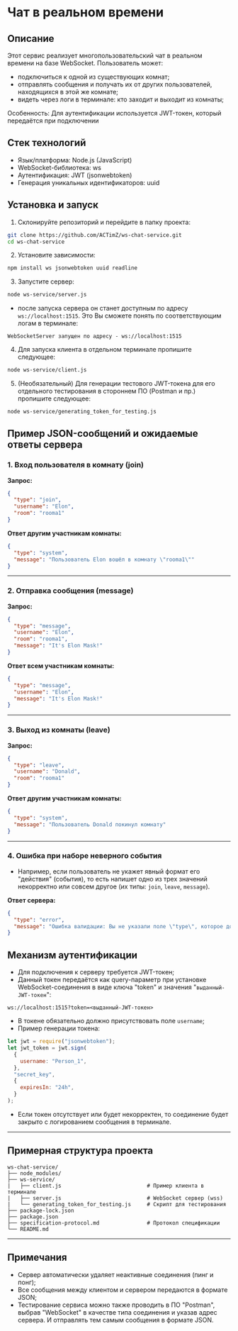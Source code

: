# Чат в реальном времени

## Описание

Этот сервис реализует многопользовательский чат в реальном времени на базе WebSocket. Пользователь может:

- подключиться к одной из существующих комнат;
- отправлять сообщения и получать их от других пользователей, находящихся в этой же комнате;
- видеть через логи в терминале: кто заходит и выходит из комнаты;

Особенность: Для аутентификации используется JWT-токен, который передаётся при подключении

## Стек технологий

- Язык/платформа: Node.js (JavaScript)
- WebSocket-библиотека: ws
- Аутентификация: JWT (jsonwebtoken)
- Генерация уникальных идентификаторов: uuid

## Установка и запуск

1. Склонируйте репозиторий и перейдите в папку проекта:
```bash
git clone https://github.com/ACTimZ/ws-chat-service.git
cd ws-chat-service
```

2. Установите зависимости:
```bash
npm install ws jsonwebtoken uuid readline
```

3. Запустите сервер:
```bash
node ws-service/server.js
```

- после запуска сервера он станет доступным по адресу `ws://localhost:1515`. Это Вы сможете понять по соответствующим логам в терминале:
```
WebSocketServer запущен по адресу - ws://localhost:1515
```

4. Для запуска клиента в отдельном терминале пропишите следующее:
```bash
node ws-service/client.js
```

5. (Необязательный) Для генерации тестового JWT-токена для его отдельного тестирования в стороннем ПО (Postman и пр.) пропишите следующее:
```bash
node ws-service/generating_token_for_testing.js
```

## Пример JSON-сообщений и ожидаемые ответы сервера

### 1. Вход пользователя в комнату (join)

**Запрос:**
```json
{
  "type": "join",
  "username": "Elon",
  "room": "rooma1"
}
```

**Ответ другим участникам комнаты:**
```json
{
  "type": "system",
  "message": "Пользователь Elon вошёл в комнату \"rooma1\""
}
```

---

### 2. Отправка сообщения (message)

**Запрос:**
```json
{
  "type": "message",
  "username": "Elon",
  "room": "rooma1",
  "message": "It's Elon Mask!"
}
```

**Ответ всем участникам комнаты:**
```json
{
  "type": "message",
  "username": "Elon",
  "message": "It's Elon Mask!"
}
```

---

### 3. Выход из комнаты (leave)

**Запрос:**
```json
{
  "type": "leave",
  "username": "Donald",
  "room": "rooma1"
}
```

**Ответ другим участникам комнаты:**
```json
{
  "type": "system",
  "message": "Пользователь Donald покинул комнату"
}
```

---

### 4. Ошибка при наборе неверного события

- Например, если пользователь не укажет явный формат его "действия" (события), то есть напишет одно из трех значений некорректно или совсем другое (их типы: `join`, `leave`, `message`).

**Ответ сервера:**
```json
{
  "type": "error",
  "message": "Ошибка валидации: Вы не указали поле \"type\", которое должно быть со значением \"join\", \"leave\" или \"message\""
}
```

## Механизм аутентификации

- Для подключения к серверу требуется JWT-токен;
- Данный токен передаётся как query-параметр при установке WebSocket-соединения в виде ключа "token" и значения "`выданный-JWT-токен`":
```
ws://localhost:1515?token=<выданный-JWT-токен>
```
- В токене обязательно должно присутствовать поле `username`;
- Пример генерации токена:
```js
let jwt = require("jsonwebtoken");
let jwt_token = jwt.sign(
  {
    username: "Person_1",
  },
  "secret_key",
  {
    expiresIn: "24h",
  }
);
```
- Если токен отсутствует или будет некорректен, то соединение будет закрыто с логированием сообщения в терминале.

---

## Примерная структура проекта

```
ws-chat-service/
├── node_modules/
├── ws-service/
|   ├── client.js                           # Пример клиента в терминале
|   ├── server.js                           # WebSocket сервер (wss)
|   └── generating_token_for_testing.js     # Скрипт для тестирования
├── package-lock.json
├── package.json
├── specification-protocol.md               # Протокол спецификации
└── README.md
```

---

## Примечания

- Сервер автоматически удаляет неактивные соединения (пинг и понг);
- Все сообщения между клиентом и сервером передаются в формате JSON;
- Тестирование сервиса можно также проводить в ПО "Postman", выбрав "WebSocket" в качестве типа соединения и указав адрес сервера. И отправлять тем самым сообщения в формате JSON.